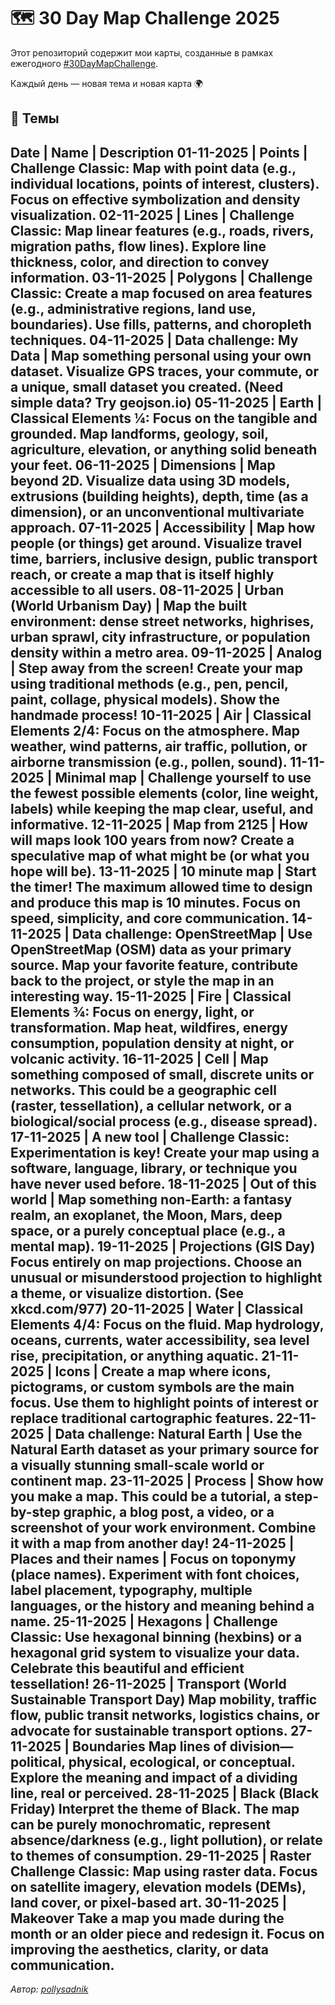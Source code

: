 # 🗺️ 30 Day Map Challenge 2025

Этот репозиторий содержит мои карты, созданные в рамках ежегодного [#30DayMapChallenge](https://30daymapchallenge.com/).

Каждый день — новая тема и новая карта 🌍  

## 📅 Темы

Date | Name |	Description
01-11-2025 | Points |	Challenge Classic: Map with point data (e.g., individual locations, points of interest, clusters). Focus on effective symbolization and density visualization.
02-11-2025 | Lines |	Challenge Classic: Map linear features (e.g., roads, rivers, migration paths, flow lines). Explore line thickness, color, and direction to convey information.
03-11-2025 | Polygons |	Challenge Classic: Create a map focused on area features (e.g., administrative regions, land use, boundaries). Use fills, patterns, and choropleth techniques.
04-11-2025 | Data challenge: My Data |	Map something personal using your own dataset. Visualize GPS traces, your commute, or a unique, small dataset you created. (Need simple data? Try geojson.io)
05-11-2025 | Earth |	Classical Elements ¼: Focus on the tangible and grounded. Map landforms, geology, soil, agriculture, elevation, or anything solid beneath your feet.
06-11-2025 | Dimensions |	Map beyond 2D. Visualize data using 3D models, extrusions (building heights), depth, time (as a dimension), or an unconventional multivariate approach.
07-11-2025 | Accessibility	 | Map how people (or things) get around. Visualize travel time, barriers, inclusive design, public transport reach, or create a map that is itself highly accessible to all users.
08-11-2025 | Urban	(World Urbanism Day) | Map the built environment: dense street networks, highrises, urban sprawl, city infrastructure, or population density within a metro area.
09-11-2025 | Analog |	Step away from the screen! Create your map using traditional methods (e.g., pen, pencil, paint, collage, physical models). Show the handmade process!
10-11-2025 | Air |	Classical Elements 2/4: Focus on the atmosphere. Map weather, wind patterns, air traffic, pollution, or airborne transmission (e.g., pollen, sound).
11-11-2025 | Minimal map	| Challenge yourself to use the fewest possible elements (color, line weight, labels) while keeping the map clear, useful, and informative.
12-11-2025 | Map from 2125 |	How will maps look 100 years from now? Create a speculative map of what might be (or what you hope will be).
13-11-2025 | 10 minute map |	Start the timer! The maximum allowed time to design and produce this map is 10 minutes. Focus on speed, simplicity, and core communication.
14-11-2025 | Data challenge: OpenStreetMap | Use OpenStreetMap (OSM) data as your primary source. Map your favorite feature, contribute back to the project, or style the map in an interesting way.
15-11-2025 | Fire |	Classical Elements ¾: Focus on energy, light, or transformation. Map heat, wildfires, energy consumption, population density at night, or volcanic activity.
16-11-2025 | Cell	| Map something composed of small, discrete units or networks. This could be a geographic cell (raster, tessellation), a cellular network, or a biological/social process (e.g., disease spread).
17-11-2025 | A new tool |	Challenge Classic: Experimentation is key! Create your map using a software, language, library, or technique you have never used before.
18-11-2025 | Out of this world | Map something non-Earth: a fantasy realm, an exoplanet, the Moon, Mars, deep space, or a purely conceptual place (e.g., a mental map).
19-11-2025 | Projections	(GIS Day) Focus entirely on map projections. Choose an unusual or misunderstood projection to highlight a theme, or visualize distortion. (See xkcd.com/977)
20-11-2025 | Water | Classical Elements 4/4: Focus on the fluid. Map hydrology, oceans, currents, water accessibility, sea level rise, precipitation, or anything aquatic.
21-11-2025 | Icons | Create a map where icons, pictograms, or custom symbols are the main focus. Use them to highlight points of interest or replace traditional cartographic features.
22-11-2025 | Data challenge: Natural Earth |	Use the Natural Earth dataset as your primary source for a visually stunning small-scale world or continent map.
23-11-2025 | Process | Show how you make a map. This could be a tutorial, a step-by-step graphic, a blog post, a video, or a screenshot of your work environment. Combine it with a map from another day!
24-11-2025 | Places and their names | Focus on toponymy (place names). Experiment with font choices, label placement, typography, multiple languages, or the history and meaning behind a name.
25-11-2025 | Hexagons |	Challenge Classic: Use hexagonal binning (hexbins) or a hexagonal grid system to visualize your data. Celebrate this beautiful and efficient tessellation!
26-11-2025 | Transport	(World Sustainable Transport Day) Map mobility, traffic flow, public transit networks, logistics chains, or advocate for sustainable transport options.
27-11-2025 | Boundaries	Map lines of division—political, physical, ecological, or conceptual. Explore the meaning and impact of a dividing line, real or perceived.
28-11-2025 | Black	(Black Friday) Interpret the theme of Black. The map can be purely monochromatic, represent absence/darkness (e.g., light pollution), or relate to themes of consumption.
29-11-2025 | Raster	Challenge Classic: Map using raster data. Focus on satellite imagery, elevation models (DEMs), land cover, or pixel-based art.
30-11-2025 | Makeover	Take a map you made during the month or an older piece and redesign it. Focus on improving the aesthetics, clarity, or data communication.
---
_Автор: [pollysadnik](https://github.com/pollysadnik)_
